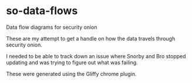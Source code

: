 so-data-flows
=============

Data flow diagrams for security onion

These are my attempt to get a handle on how the data travels through security onion.

I needed to be able to track down an issue where Snorby and Bro stopped updating and was trying to figure out what was failing.

These were generated using the Gliffy chrome plugin.
